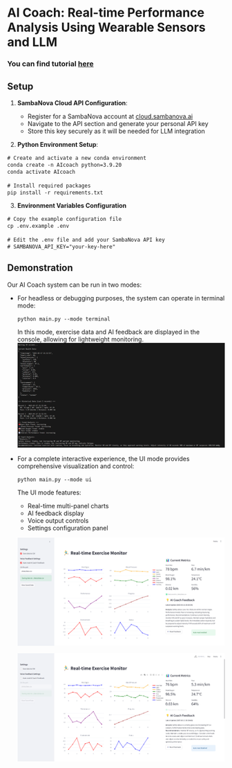 # AI Coach: Real-time Performance Analysis Using Wearable Sensors and LLM

### You can find **tutorial** [here](tutorial.md)

## Setup
1. **SambaNova Cloud API Configuration**:
   - Register for a SambaNova account at [cloud.sambanova.ai](https://cloud.sambanova.ai/apis)
   - Navigate to the API section and generate your personal API key
   - Store this key securely as it will be needed for LLM integration

2. **Python Environment Setup**:
  ```
  # Create and activate a new conda environment
  conda create -n AIcoach python=3.9.20
  conda activate AIcoach
   
  # Install required packages
  pip install -r requirements.txt
  ```

3. **Environment Variables Configuration**
  ```
  # Copy the example configuration file
  cp .env.example .env

  # Edit the .env file and add your SambaNova API key
  # SAMBANOVA_API_KEY="your-key-here"
  ```

## Demonstration
Our AI Coach system can be run in two modes:
- For headless or debugging purposes, the system can operate in terminal mode:
  ```
  python main.py --mode terminal
  ```
  In this mode, exercise data and AI feedback are displayed in the console, allowing for lightweight monitoring.
  ![图片描述](./img/image2.png)

- For a complete interactive experience, the UI mode provides comprehensive visualization and control: 
  ```
  python main.py --mode ui
  ```
  The UI mode features:
  - Real-time multi-panel charts
  - AI feedback display
  - Voice output controls
  - Settings configuration panel
  
  ![图片描述](./img/image.png)

  ![alt text](./img/image.1.png)

[SambaNova Cloud API]:https://cloud.sambanova.ai/apis
